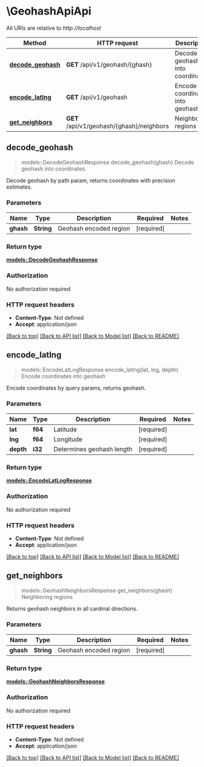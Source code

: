 # \GeohashApiApi

All URIs are relative to *http://localhost*

Method | HTTP request | Description
------------- | ------------- | -------------
[**decode_geohash**](GeohashApiApi.md#decode_geohash) | **GET** /api/v1/geohash/{ghash} | Decode geohash into coordinates.
[**encode_latlng**](GeohashApiApi.md#encode_latlng) | **GET** /api/v1/geohash | Encode coordinates into geohash
[**get_neighbors**](GeohashApiApi.md#get_neighbors) | **GET** /api/v1/geohash/{ghash}/neighbors | Neighboring regions



## decode_geohash

> models::DecodeGeohashResponse decode_geohash(ghash)
Decode geohash into coordinates.

Decode geohash by path param, returns coordinates with precision estimates.

### Parameters


Name | Type | Description  | Required | Notes
------------- | ------------- | ------------- | ------------- | -------------
**ghash** | **String** | Geohash encoded region | [required] |

### Return type

[**models::DecodeGeohashResponse**](DecodeGeohashResponse.md)

### Authorization

No authorization required

### HTTP request headers

- **Content-Type**: Not defined
- **Accept**: application/json

[[Back to top]](#) [[Back to API list]](../README.md#documentation-for-api-endpoints) [[Back to Model list]](../README.md#documentation-for-models) [[Back to README]](../README.md)


## encode_latlng

> models::EncodeLatLngResponse encode_latlng(lat, lng, depth)
Encode coordinates into geohash

Encode coordinates by query params, returns geohash.

### Parameters


Name | Type | Description  | Required | Notes
------------- | ------------- | ------------- | ------------- | -------------
**lat** | **f64** | Latitude | [required] |
**lng** | **f64** | Longitude | [required] |
**depth** | **i32** | Determines geohash length | [required] |

### Return type

[**models::EncodeLatLngResponse**](EncodeLatLngResponse.md)

### Authorization

No authorization required

### HTTP request headers

- **Content-Type**: Not defined
- **Accept**: application/json

[[Back to top]](#) [[Back to API list]](../README.md#documentation-for-api-endpoints) [[Back to Model list]](../README.md#documentation-for-models) [[Back to README]](../README.md)


## get_neighbors

> models::GeohashNeighborsResponse get_neighbors(ghash)
Neighboring regions

Returns geohash neighbors in all cardinal directions.

### Parameters


Name | Type | Description  | Required | Notes
------------- | ------------- | ------------- | ------------- | -------------
**ghash** | **String** | Geohash encoded region | [required] |

### Return type

[**models::GeohashNeighborsResponse**](GeohashNeighborsResponse.md)

### Authorization

No authorization required

### HTTP request headers

- **Content-Type**: Not defined
- **Accept**: application/json

[[Back to top]](#) [[Back to API list]](../README.md#documentation-for-api-endpoints) [[Back to Model list]](../README.md#documentation-for-models) [[Back to README]](../README.md)

